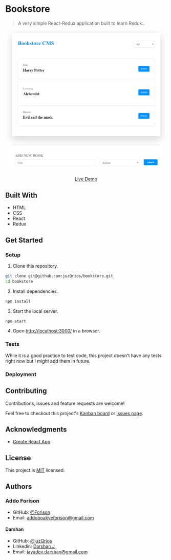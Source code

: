 # Bookstore

> A very simple React-Redux application built to learn Redux..

[//]: # (Screenshot, Application concept art etc)
![Screenshot](./screenshot.png)

[//]: # (Live Demo link)
<p align="center">
  <a href="https://bookstore-ad1.herokuapp.com/">Live Demo</a>
</p>

## Built With

* HTML
* CSS
* React
* Redux

## Get Started

### Setup

1. Clone this repository.

```bash
git clone git@github.com:juzQrios/bookstore.git
cd bookstore
```

2. Install dependencies.

```bash
npm install
```

3. Start the local server.

```bash
npm start
```

4. Open <http://localhost:3000/> in a browser.

### Tests

While it is a good practice to test code, this project doesn't have any tests right now but I might add them in future.

### Deployment

## Contributing

Contributions, issues and feature requests are welcome!

Feel free to checkout this project's [Kanban board](https://github.com/juzQrios/bookstore/projects/2) or [issues page](https://github.com/juzQrios/bookstore/issues).

## Acknowledgments

* [Create React App](https://github.com/facebook/create-react-app)

## License

This project is [MIT](./LICENSE) licensed.

## Authors

### Addo Forison

* GitHub: [@Forison](https://github.com/Forison)
* Email: <addoboakyeforison@gmail.com>

#### Darshan

* GitHub: [@juzQrios](https://github.com/juzQrios)
* Linkedin: [Darshan J](https://www.linkedin.com/in/jayadevdarshan/)
* Email: <jayadev.darshan@gmail.com>
